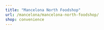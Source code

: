 ```yaml
---
title: "Mancelona North Foodshop"
url: /mancelona/mancelona-north-foodshop/
shop: convenience
---
```

